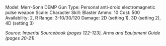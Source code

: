 Model: Merr-Sonn DEMP Gun
Type: Personal anti-droid electromagnetic pulse weapon
Scale: Character
Skill: Blaster
Ammo: 10
Cost: 500
Availability: 2, R
Range: 3-10/30/120
Damage: 2D (setting 1), 3D (setting 2), 4D (setting 3)

*Source: Imperial Sourcebook (pages 122-123), Arms and Equipment Guide (pages 20-21)*